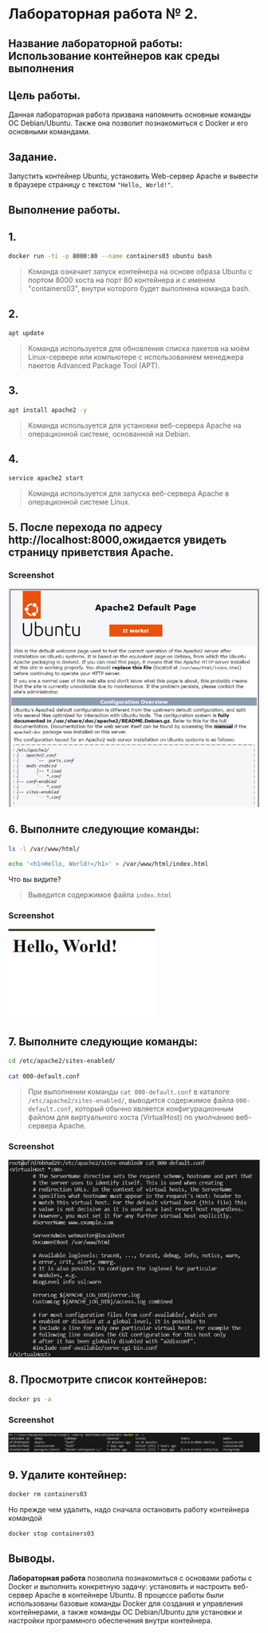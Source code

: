 # Лабораторная работа № 2.

## **Название лабораторной работы:** Использование контейнеров как среды выполнения

## Цель работы.
Данная лабораторная работа призвана напомнить основные команды ОС Debian/Ubuntu. Также она позволит познакомиться с Docker и его основными командами.

## Задание.
Запустить контейнер Ubuntu, установить Web-сервер Apache и вывести в браузере страницу с текстом `"Hello, World!"`.

## Выполнение работы.

## 1.
```bash 
docker run -ti -p 8000:80 --name containers03 ubuntu bash
```
 > Команда означает запуск контейнера на основе образа Ubuntu с портом 8000 хоста на порт 80 контейнера и с именем "containers03", внутри которого будет выполнена команда bash.  
## 2. 
```bash 
apt update
```
> Команда используется для обновления списка пакетов на моём Linux-сервере или компьютере с использованием менеджера пакетов Advanced Package Tool (APT).  
## 3. 
```bash
apt install apache2 -y
``` 
> Команда используется для установки веб-сервера Apache на операционной системе, основанной на Debian.  
## 4.  
```bash
service apache2 start
``` 
> Команда используется для запуска веб-сервера Apache в операционной системе Linux.  
## 5. После перехода по адресу http://localhost:8000,ожидается увидеть страницу приветствия Apache.
### Screenshot
![screen](screens/photo1.jpg)

## 6. Выполните следующие команды:
```bash
ls -l /var/www/html/
```
```bash
echo '<h1>Hello, World!</h1>' > /var/www/html/index.html
```
Что вы видите?  
> Выведится содержимое файла `index.html`    

### Screenshot
![screen](screens/photo2.jpg)

## 7. Выполните следующие команды:

```bash 
cd /etc/apache2/sites-enabled/
```  
```bash 
cat 000-default.conf
```  
> При выполнении команды `cat 000-default.conf` в каталоге `/etc/apache2/sites-enabled/`, выводится содержимое файла `000-default.conf`, который обычно является конфигурационным файлом для виртуального хоста (VirtualHost) по умолчанию веб-сервера Apache.

### Screenshot
![screen](screens/photo3.jpg)

## 8. Просмотрите список контейнеров:
```bash 
docker ps -a
```
### Screenshot
![screen](screens/photo4.jpg)

## 9. Удалите контейнер:
```bash 
docker rm containers03
```
Но прежде чем удалить, надо сначала остановить работу контейнера командой 
 ```bash 
 docker stop containers03 
 ```

## Выводы.
__Лабораторная работа__ позволила познакомиться с основами работы с Docker и выполнить конкретную задачу: установить и настроить веб-сервер Apache в контейнере Ubuntu. В процессе работы были использованы базовые команды Docker для создания и управления контейнерами, а также команды ОС Debian/Ubuntu для установки и настройки программного обеспечения внутри контейнера.
